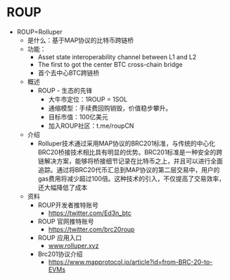 # ROUP

* ROUP=Rolluper 
  * 是什么：基于MAP协议的比特币跨链桥 
  * 功能： 
    * Asset state interoperability channel between L1 and L2 
    * The first to got the center BTC cross-chain bridge 
    * 首个去中心BTC跨链桥 
  * 概述 
    * ROUP - 生态的先锋 
      * 大牛市定位：1ROUP = 1SOL 
      * 通缩模型：手续费回购销毁，价值稳步攀升。 
      * 目标市值：100亿美元 
      * 加入ROUP社区：t.me/roupCN 
  * 介绍 
    * Rolluper技术通过采用MAP协议的BRC201标准，与传统的中心化BRC20桥接技术相比具有明显的优势。BRC201标准是一种安全的跨链解决方案，能够将桥接细节记录在比特币之上，并且可以进行全面追踪。通过将BRC20代币汇总到MAP协议的第二层交易中，用户的gas费用将减少超过100倍。这种技术的引入，不仅提高了交易效率，还大幅降低了成本 
  * 资料 
    * ROUP开发者推特账号 
      * https://twitter.com/Ed3n_btc 
    * ROUP 官网推特账号 
      * https://twitter.com/brc20roup 
    * ROUP 应用入口 
      * www.rolluper.xyz 
    * Brc201协议介绍 
      * https://www.mapprotocol.io/article?id=from-BRC-20-to-EVMs 
